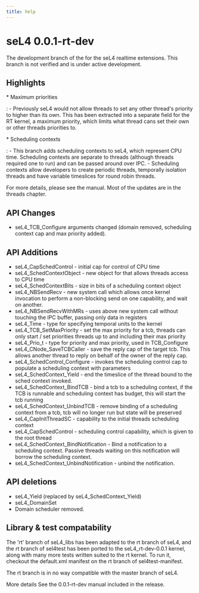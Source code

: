 ```yaml
---
title: help
---
```

# seL4 0.0.1-rt-dev


The development branch of the for the seL4 realtime extensions. This
branch is not verified and is under active development.

## Highlights


  \* Maximum priorities
 
  :   -   Previously seL4 would not allow threads to set any other
          thread's priority to higher than its own. This has been
          extracted into a separate field for the RT kernel, a maximum
          priority, which limits what thread cans set their own or other
          threads priorities to.
 
  \* Scheduling contexts
 
  :   -   This branch adds scheduling contexts to seL4, which represent
          CPU time. Scheduling contexts are separate to threads
          (although threads required one to run) and can be passed
          around over IPC.
      -   Scheduling contexts allow developers to create periodic
          threads, temporally isolation threads and have variable
          timeslices for round robin threads.
 
For more details, please see the manual. Most of the updates are in the
threads chapter.

## API Changes


  -   seL4_TCB_Configure arguments changed (domain removed, scheduling
      context cap and max priority added).

## API Additions


  -   seL4_CapSchedControl - initial cap for control of CPU time
  -   seL4_SchedContextObject - new object for that allows threads
      access to CPU time
  -   seL4_SchedContextBits - size in bits of a scheduling context
      object
  -   seL4_NBSendRecv - new system call which allows once kernel
      invocation to perform a non-blocking send on one capability, and
      wait on another.
  -   seL4_NBSendRecvWithMRs - uses above new system call without
      touching the IPC buffer, passing only data in registers
  -   seL4_Time - type for specifying temporal units to the kernel
  -   seL4_TCB_SetMaxPriority - set the max priority for a tcb,
      threads can only start / set priorities threads up to and
      including their max priority
  -   seL4_Prio_t - type for priority and max priority, used in
      TCB_Configure
  -   seL4_CNode_SaveTCBCaller - save the reply cap of the target tcb.
      This allows another thread to reply on behalf of the owner of the
      reply cap.
  -   seL4_SchedControl_Configure - invokes the scheduling control cap
      to populate a scheduling context with parameters
  -   seL4_SchedContext_Yield - end the timeslice of the thread bound
      to the sched context invoked.
  -   seL4_SchedContext_BindTCB - bind a tcb to a scheduling context,
      if the TCB is runnable and scheduling context has budget, this
      will start the tcb running
  -   seL4_SchedContext_UnbindTCB - remove binding of a scheduling
      context from a tcb, tcb will no longer run but state will be
      preserved
  -   seL4_CapInitThreadSC - capability to the initial threads
      scheduling context
  -   seL4_CapSchedControl - scheduling control capability, which is
      given to the root thread
  -   seL4_SchedContext_BindNotification - Bind a notification to a
      scheduling context. Passive threads waiting on this notification
      will borrow the scheduling context.
  -   seL4_SchedContext_UnbindNotification - unbind the notification.

## API deletions


  -   seL4_Yield (replaced by seL4_SchedContext_Yield)
  -   seL4_DomainSet
  -   Domain scheduler removed.

## Library & test compatability


The 'rt' branch of seL4_libs has been adapted to the rt branch of seL4,
and the rt branch of sel4test has been ported to the seL4_rt-dev-0.0.1
kernel, along with many more tests written suited to the rt kernel. To
run it, checkout the default.xml manifest on the rt branch of
sel4test-manifest.

The rt branch is in no way compatible with the master branch of seL4.

More details See the 0.0.1-rt-dev manual included in the release.

